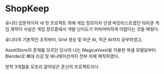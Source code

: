 # ShopKeep
유니티 입문작이자 내 첫 프로젝트
최애 게임 장르이자 인생 버킷리스트였던 타이쿤 게임 제작이 사실은
게임 장르중에서 개발 난이도가 어마어마하게 어렵다는 것을 배웠다.

유니티의 기본적인 조작부터, Grid 생성 및 아군 AI, 적군 AI까지 공부하였고,

AssetStore의 존재를 모르던 당시의 나는
MagicaVoxel을 이용한 복셀 모델링부터 Blender로 뼈대 리깅 및 애니메이션까지 전부 자체 제작하였다.

방학 3개월을 모조리 갈아넣은 혼신의 프로젝트이다.
